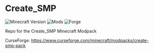 # Create_SMP
![Minecraft Version](https://img.shields.io/badge/Minecraft-1.16.5-green)
![Mods](https://img.shields.io/badge/Mods-42-red)
![Forge](https://img.shields.io/badge/Forge-36.1.0-blue)

Repo for the Create_SMP Minecraft Modpack

CurseForge: https://www.curseforge.com/minecraft/modpacks/create-smp-pack
